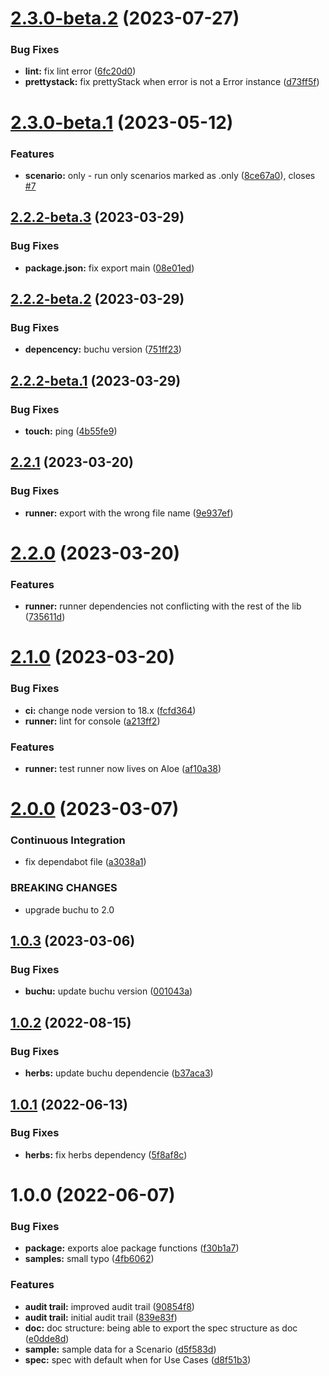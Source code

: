 # [2.3.0-beta.2](https://github.com/herbsjs/aloe/compare/v2.3.0-beta.1...v2.3.0-beta.2) (2023-07-27)


### Bug Fixes

* **lint:** fix lint error ([6fc20d0](https://github.com/herbsjs/aloe/commit/6fc20d059e71c50aec81a545f47ee506d5a6d6f3))
* **prettystack:** fix prettyStack when error is not a Error instance ([d73ff5f](https://github.com/herbsjs/aloe/commit/d73ff5fb1dc434e770546bc6b7bf849425fce52d))

# [2.3.0-beta.1](https://github.com/herbsjs/aloe/compare/v2.2.2-beta.3...v2.3.0-beta.1) (2023-05-12)


### Features

* **scenario:** only - run only scenarios marked as .only ([8ce67a0](https://github.com/herbsjs/aloe/commit/8ce67a023220cfe8679c43a7885d97072499cb46)), closes [#7](https://github.com/herbsjs/aloe/issues/7)

## [2.2.2-beta.3](https://github.com/herbsjs/aloe/compare/v2.2.2-beta.2...v2.2.2-beta.3) (2023-03-29)


### Bug Fixes

* **package.json:** fix export main ([08e01ed](https://github.com/herbsjs/aloe/commit/08e01edc5575d74a6ee1499a594ed156d93c8bcb))

## [2.2.2-beta.2](https://github.com/herbsjs/aloe/compare/v2.2.2-beta.1...v2.2.2-beta.2) (2023-03-29)


### Bug Fixes

* **depencency:** buchu version ([751ff23](https://github.com/herbsjs/aloe/commit/751ff235e81a7742af6595afd5c67dd22a5bc9ce))

## [2.2.2-beta.1](https://github.com/herbsjs/aloe/compare/v2.2.1...v2.2.2-beta.1) (2023-03-29)


### Bug Fixes

* **touch:** ping ([4b55fe9](https://github.com/herbsjs/aloe/commit/4b55fe9929b978a647ac89ba498fa3ff428e6208))

## [2.2.1](https://github.com/herbsjs/aloe/compare/v2.2.0...v2.2.1) (2023-03-20)


### Bug Fixes

* **runner:** export with the wrong file name ([9e937ef](https://github.com/herbsjs/aloe/commit/9e937ef686b08cd5ee78c718deb7e0bec5ed9948))

# [2.2.0](https://github.com/herbsjs/aloe/compare/v2.1.0...v2.2.0) (2023-03-20)


### Features

* **runner:** runner dependencies not conflicting with the rest of the lib ([735611d](https://github.com/herbsjs/aloe/commit/735611d6cd99259fb5d821de3e645e2d148fc004))

# [2.1.0](https://github.com/herbsjs/aloe/compare/v2.0.0...v2.1.0) (2023-03-20)


### Bug Fixes

* **ci:** change node version to 18.x ([fcfd364](https://github.com/herbsjs/aloe/commit/fcfd36407f519466c85041fc4919d5d8700a7f77))
* **runner:** lint for console ([a213ff2](https://github.com/herbsjs/aloe/commit/a213ff2d7c982425a41b112ed41d5476ecd786c6))


### Features

* **runner:** test runner now lives on Aloe ([af10a38](https://github.com/herbsjs/aloe/commit/af10a38cf1ac51b68f79b3e5d8fb70032c978451))

# [2.0.0](https://github.com/herbsjs/aloe/compare/v1.0.3...v2.0.0) (2023-03-07)


### Continuous Integration

* fix dependabot file ([a3038a1](https://github.com/herbsjs/aloe/commit/a3038a198000552caa3720650ed765aa2b9c9120))


### BREAKING CHANGES

* upgrade buchu to 2.0

## [1.0.3](https://github.com/herbsjs/aloe/compare/v1.0.2...v1.0.3) (2023-03-06)


### Bug Fixes

* **buchu:** update buchu version ([001043a](https://github.com/herbsjs/aloe/commit/001043acd784145ccafde526b268cf2f471750db))

## [1.0.2](https://github.com/herbsjs/aloe/compare/v1.0.1...v1.0.2) (2022-08-15)


### Bug Fixes

* **herbs:** update buchu dependencie ([b37aca3](https://github.com/herbsjs/aloe/commit/b37aca347adbdd0bdc00a438ae4965b213600daa))

## [1.0.1](https://github.com/herbsjs/aloe/compare/v1.0.0...v1.0.1) (2022-06-13)


### Bug Fixes

* **herbs:** fix herbs dependency ([5f8af8c](https://github.com/herbsjs/aloe/commit/5f8af8cf4a2db8de84f334ec15a7f6a4d0fec2af))

# 1.0.0 (2022-06-07)


### Bug Fixes

* **package:** exports aloe package functions ([f30b1a7](https://github.com/herbsjs/aloe/commit/f30b1a7b2edfe35d216c07ad39af034e871be62f))
* **samples:** small typo ([4fb6062](https://github.com/herbsjs/aloe/commit/4fb6062c8b46f8c220427c802af30c262b2c052f))


### Features

* **audit trail:** improved audit trail ([90854f8](https://github.com/herbsjs/aloe/commit/90854f865358c95cdcad93bf95e20415c69c4d61))
* **audit trail:** initial audit trail ([839e83f](https://github.com/herbsjs/aloe/commit/839e83fb9aa507394dd577929216f77c4a914595))
* **doc:** doc structure: being able to export the spec structure as doc ([e0dde8d](https://github.com/herbsjs/aloe/commit/e0dde8d050f3423934149a428c6f60ae3667be9a))
* **sample:** sample data for a Scenario ([d5f583d](https://github.com/herbsjs/aloe/commit/d5f583d5c274e8debfc487b7540cf1736ee68e35))
* **spec:** spec with default when for Use Cases ([d8f51b3](https://github.com/herbsjs/aloe/commit/d8f51b3a1650faaf7e309039f54a967378411e47))
